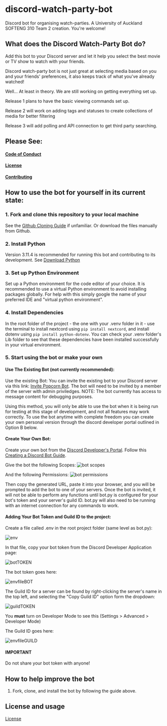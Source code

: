 # discord-watch-party-bot
Discord bot for organising watch-parties. A University of Auckland SOFTENG 310 Team 2 creation. You're welcome!

## What does the Discord Watch-Party Bot do?
Add this bot to your Discord server and let it help you select the best movie or TV show to watch with your friends.

Discord watch-party bot is not just great at selecting media based on you and your friends' preferences, it also keeps track of what you've already watched!

Well... At least in theory. We are still working on getting everything set up.

Release 1 plans to have the basic viewing commands set up. 

Release 2 will work on adding tags and statuses to create collections of media for better filtering

Release 3 will add polling and API connection to get third party searching. 

## Please See:
#### [Code of Conduct](CODE_OF_CONDUCT.md)
#### [License](LICENSE)
#### [Contributing](CONTRIBUTING.md)

## How to use the bot for yourself in its current state:

### 1. Fork and clone this repository to your local machine
See the [Github Cloning Guide](https://docs.github.com/en/repositories/creating-and-managing-repositories/cloning-a-repository) if unfamiliar. Or download the files manually from Github.
### 2. Install Python
Version 3.11.4 is recommended for running this bot and contributing to its development. See [Download Python](https://www.python.org/downloads/)
### 3. Set up Python Environment
Set up a Python environment for the code editor of your choice. It is recommended to use a virtual Python environment to avoid installing packages globally. For help with this simply google the name of your preferred IDE and "virtual python environment".
### 4. Install Dependencies
In the root folder of the project - the one with your .venv folder in it - use the terminal to install nextcord using `pip install nextcord`, and install dotenv using `pip install python-dotenv`. You can check your .venv folder's Lib folder to see that these dependencies have been installed successfully in your virtual environment.
### 5. Start using the bot or make your own
#### Use The Existing Bot (not currently recommended):
Use the existing Bot: You can invite the existing bot to your Discord server via this link: [Invite Popcorn Bot](https://discord.com/api/oauth2/authorize?client_id=1138633131432366194&permissions=18685255740480&scope=bot%20applications.commands). The bot will need to be invited by a member of the server with admin priviledges. NOTE: The bot currently has access to message content for debugging purposes.

Using this method, you will only be able to use the bot when it is being run for testing at this stage of development, and not all features may work correctly. To use the bot anytime with complete freedom you can create your own personal version through the discord developer portal outlined in Option B below.
#### Create Your Own Bot:
Create your own bot from the [Discord Developer's Portal](https://discord.com/developers/docs/intro). Follow this [Creating a Discord Bot Guide](https://www.ionos.com/digitalguide/server/know-how/creating-discord-bot/).

Give the bot the following Scopes:
![bot scopes](https://github.com/mattysteves/discord-watch-party-bot/assets/39393161/1d23b1c5-4095-44a7-9877-ccd746bed773)

And the following Permissions:
![bot permissions](https://github.com/mattysteves/discord-watch-party-bot/assets/39393161/b84481a3-8be4-4d19-a8ed-2e79128e3352)

Then copy the generated URL, paste it into your browser, and you will be prompted to add the bot to one of your servers. Once the bot is invited, it will not be able to perform any functions until bot.py is configured for your bot's token and your server's guild ID. bot.py will also need to be running with an internet connection for any commands to work.

#### Adding Your Bot Token and Guild ID to the project:
Create a file called .env in the root project folder (same level as bot.py):

![env](https://github.com/mattysteves/discord-watch-party-bot/assets/39393161/e5ea59ca-0fbd-46e3-9bbe-d273094fff6d)

In that file, copy your bot token from the Discord Developer Application page:

![botTOKEN](https://github.com/mattysteves/discord-watch-party-bot/assets/39393161/17c563bc-bf83-45fe-87a4-106d4aafff3e)

The bot token goes here:

![envfileBOT](https://github.com/mattysteves/discord-watch-party-bot/assets/39393161/7725b15e-7f60-4caa-94cf-98b8b22e5407)

The Guild ID for a server can be found by right-clicking the server's name in the top left, and selecting the "Copy Guild ID" option form the dropdown:

![guildTOKEN](https://github.com/mattysteves/discord-watch-party-bot/assets/39393161/6cfcec40-c7be-4363-9614-10b9ad4f3481)

You **must** turn on Developer Mode to see this (Settings > Advanced > Developer Mode)

The Guild ID goes here:

![envfileGUILD](https://github.com/mattysteves/discord-watch-party-bot/assets/39393161/7301a59e-144a-46b0-8e05-2dbdbe50833a)

#### IMPORTANT
Do not share your bot token with anyone!

## How to help improve the bot
1. Fork, clone, and install the bot by following the guide above.
## License and usage
[License](LICENSE)
